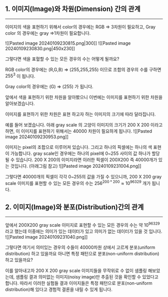 
## 1. 이미지(Image)와 차원(Dimension) 간의 관계

---

이미지의 색을 표현하기 위해서 color의 경우에는 RGB ⇒ 3차원이 필요하고, Gray color 의 경우에는 gray ⇒1차원이 필요합니다.

![[Pasted image 20240109230815.png|300]]
![[Pasted image 20240109230830.png|450x230]]







그렇다면 색을 표혈할 수 있는 모든 경우의 수는 어떻게 될까요?

RGB color의 경우에는 (R,G,B) ⇒ (255,255,255) 이므로 조합의 경우의 수를 구하면 $255^3$ 이 됩니다.

Gray color의 경우에는 (G) ⇒ (255) 가 됩니다.

앞에서 색을 표현하기 위한 차원을 알아봤으니 이번에는 이미지를 표현하기 위한 차원을 알아보겠습니다.

이미지를 표현하기 위한 차원은 표현 하고자 하는 이미지의 크기에 따라 달라집니다.

예를 들어 보겠습니다. 아래 gray scale 의 고양이 이미지의 크기가 200 X 200 이라고 하면, 이 이미지를 표현하기 위해서는 40000 차원이 필요하게 됩니다.
![[Pasted image 20240109230953.png]]

이미지는 pixel의 조합으로 이루어져 있습니다. 그리고 하나의 픽셀에는 하나의 색 표현이 가능합니다. gray scale인 경우에는 하나의 pixel에 0~255 사이의 값 하나가 할당될 수 있습니다. 200 X 200의 이미지라면 이러한 픽셀이 200X200 즉 40000개가 있는 것입니다. (아래그림 참고)
![[Pasted image 20240109231004.png]]

그렇다면 40000개의 픽셀이 각각 0~255의 값을 가질 수 있으니까, 200 X 200 gray scale 이미지를 표현할 수 있는 모든 경우의 수는 $256^{200*200} \approx 10^{96329}$ 개가 됩니다.

## 2. 이미지(Image)와 분포(Distribution)간의 관계

---

앞에서 200X200 gray scale 이미지로 표현할 수 있는 모든 경우의 수는 약 $10^{96329}$ 라고 했는데 이중에는 의미가 있는 데이터가 있고 의미가 없는 데이터가 있을 것 입니다.
![[Pasted image 20240109231040.png]]

그렇다면 여기서 의미있는 경우의 수들이 40000차원 상에서 고르게 분포(uniform distribution) 하고 있을까요 아니면 특정 패턴으로 분포(non-uniform distribution) 하고 있을까요?

이를 알아내고자 200 X 200 gray scale 이미지들을 무작위로 수 없이 샘플링 해보았는데, 샘플링 결과 의미없는 이미지(noisy image)만 추출된 것을 확인할 수 있었다고 합니다. 따라서 이러한 실험들 결과 이미지들은 특정 패턴으로 분포(non-uniform distribution)해 있다고 경험적 결론을 내릴 수 있게 됩니다.